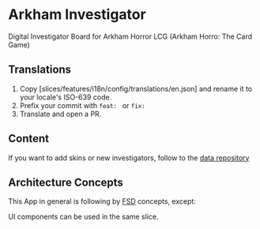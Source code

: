 # Arkham Investigator

Digital Investigator Board for Arkham Horror LCG (Arkham Horro: The Card Game)

## Translations

1. Copy [slices/features/i18n/config/translations/en.json] and rename it to your locale's ISO-639 code.
2. Prefix your commit with `feat: ` or `fix: `
2. Translate and open a PR.

## Content

If you want to add skins or new investigators, follow to the [data repository](https://github.com/neizerth/ArkhamInvestigatorData)

## Architecture Concepts

This App in general is following by [FSD](https://github.com/feature-sliced) concepts, except:

   UI components can be used in the same slice. 